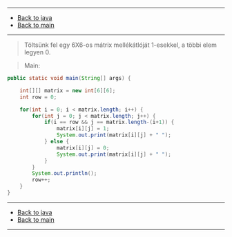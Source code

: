 
---

- [Back to java](../../java.md)
- [Back to main](../../../../README.md)

---

> Töltsünk fel egy 6X6-os mátrix mellékátlóját 1-esekkel, a többi elem legyen 0.

> Main:

```java
public static void main(String[] args) {

	int[][] matrix = new int[6][6];
	int row = 0;

	for(int i = 0; i < matrix.length; i++) {
		for(int j = 0; j < matrix.length; j++) {
			if(i == row && j == matrix.length-(i+1)) {
				matrix[i][j] = 1;
				System.out.print(matrix[i][j] + " ");
			} else {
				matrix[i][j] = 0;
				System.out.print(matrix[i][j] + " ");
			}
		}
		System.out.println();
		row++;
	}
}
```

---

- [Back to java](../../java.md)
- [Back to main](../../../../README.md)

---